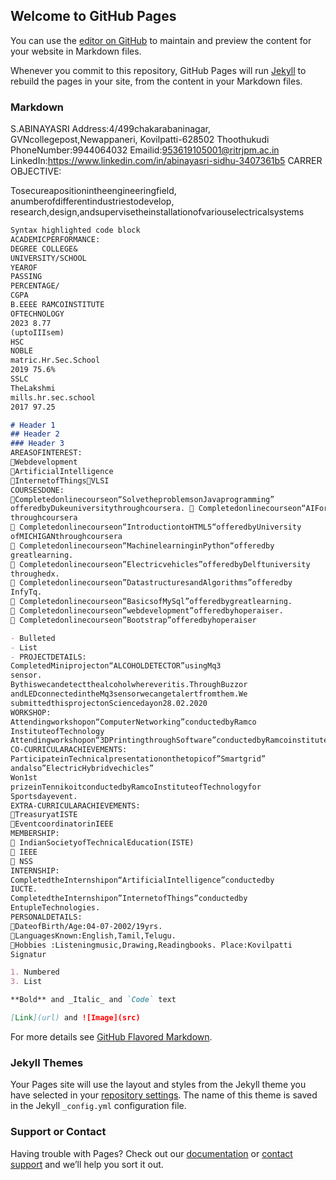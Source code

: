 ## Welcome to GitHub Pages

You can use the [editor on GitHub](https://github.com/abiseeni/S.ABINAYASRI/edit/gh-pages/index.md) to maintain and preview the content for your website in Markdown files.

Whenever you commit to this repository, GitHub Pages will run [Jekyll](https://jekyllrb.com/) to rebuild the pages in your site, from the content in your Markdown files.

### Markdown
S.ABINAYASRI
Address:4/499chakarabaninagar,
GVNcollegepost,Newappaneri,
Kovilpatti-628502
Thoothukudi
PhoneNumber:9944064032
Emailid:953619105001@ritrjpm.ac.in
LinkedIn:https://www.linkedin.com/in/abinayasri-sidhu-3407361b5
CARRER OBJECTIVE:

Tosecureapositionintheengineeringfield, anumberofdifferentindustriestodevelop,
research,design,andsupervisetheinstallationofvariouselectricalsystems

```markdown
Syntax highlighted code block
ACADEMICPERFORMANCE:
DEGREE COLLEGE&
UNIVERSITY/SCHOOL
YEAROF
PASSING
PERCENTAGE/
CGPA
B.EEEE RAMCOINSTITUTE
OFTECHNOLOGY
2023 8.77
(uptoIIIsem)
HSC
NOBLE
matric.Hr.Sec.School
2019 75.6%
SSLC
TheLakshmi
mills.hr.sec.school
2017 97.25

# Header 1
## Header 2
### Header 3
AREASOFINTEREST:
Webdevelopment
ArtificialIntelligence
InternetofThingsVLSI
COURSESDONE:
Completedonlinecourseon“SolvetheproblemsonJavaprogramming”
offeredbyDukeuniversitythroughcoursera.  Completedonlinecourseon“AIForEveryone”offeredbydeeplearning.ai
throughcoursera
 Completedonlinecourseon“IntroductiontoHTML5“offeredbyUniversity
ofMICHIGANthroughcoursera
 Completedonlinecourseon“MachinelearninginPython“offeredby
greatlearning.
 Completedonlinecourseon”Electricvehicles”offeredbyDelftuniversity
throughedx.
 Completedonlinecourseon”DatastructuresandAlgorithms”offeredby
InfyTq.
 Completedonlinecourseon“BasicsofMySql”offeredbygreatlearning.
 Completedonlinecourseon“webdevelopment”offeredbyhoperaiser.
 Completedonlinecourseon”Bootstrap”offeredbyhoperaiser

- Bulleted
- List
- PROJECTDETAILS:
CompletedMiniprojecton“ALCOHOLDETECTOR”usingMq3
sensor.
Bythiswecandetectthealcoholwhereveritis.ThroughBuzzor
andLEDconnectedintheMq3sensorwecangetalertfromthem.We
submittedthisprojectonSciencedayon28.02.2020
WORKSHOP:
Attendingworkshopon“ComputerNetworking”conductedbyRamco
InstituteofTechnology
Attendingworkshopon“3DPrintingthroughSoftware”conductedbyRamcoinstituteoftechnology
CO-CURRICULARACHIEVEMENTS:
ParticipateinTechnicalpresentationonthetopicof”Smartgrid”
andalso”ElectricHybridvechicles”
Won1st
prizeinTennikoitconductedbyRamcoInstituteofTechnologyfor
Sportsdayevent.
EXTRA-CURRICULARACHIEVEMENTS:
TreasuryatISTE
EventcoordinatorinIEEE
MEMBERSHIP:
 IndianSocietyofTechnicalEducation(ISTE)
 IEEE
 NSS
INTERNSHIP:
CompletedtheInternshipon“ArtificialIntelligence”conductedby
IUCTE.
CompletedtheInternshipon”InternetofThings”conductedby
EntupleTechnologies.
PERSONALDETAILS:
DateofBirth/Age:04-07-2002/19yrs.
LanguagesKnown:English,Tamil,Telugu.
Hobbies :Listeningmusic,Drawing,Readingbooks. Place:Kovilpatti
Signatur

1. Numbered
3. List

**Bold** and _Italic_ and `Code` text

[Link](url) and ![Image](src)
```

For more details see [GitHub Flavored Markdown](https://guides.github.com/features/mastering-markdown/).

### Jekyll Themes

Your Pages site will use the layout and styles from the Jekyll theme you have selected in your [repository settings](https://github.com/abiseeni/S.ABINAYASRI/settings/pages). The name of this theme is saved in the Jekyll `_config.yml` configuration file.

### Support or Contact

Having trouble with Pages? Check out our [documentation](https://docs.github.com/categories/github-pages-basics/) or [contact support](https://support.github.com/contact) and we’ll help you sort it out.
